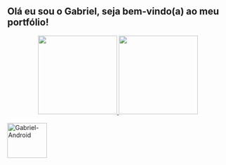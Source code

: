 ## Olá eu sou o Gabriel, seja bem-vindo(a) ao meu portfólio!
<div align="center">
  <a href="https://github.com/Gabriel-LSantos">
  <img height="180em" src="https://github-readme-stats.vercel.app/api?username=Gabriel-LSantos&show_icons=true&theme=dracula&include_all_commits=true&count_private=true"/>
  <img height="180em" src="https://github-readme-stats.vercel.app/api/top-langs/?username=Gabriel-LSantos&layout=compact&langs_count=7&theme=dark"/>
</div>

<div style="display: inline_block"><br>
  <img align="center" alt="Gabriel-Android" height="80" width="90" src="https://cdn.jsdelivr.net/gh/devicons/devicon/icons/androidstudio/androidstudio-original-wordmark.svg">
 </div>
